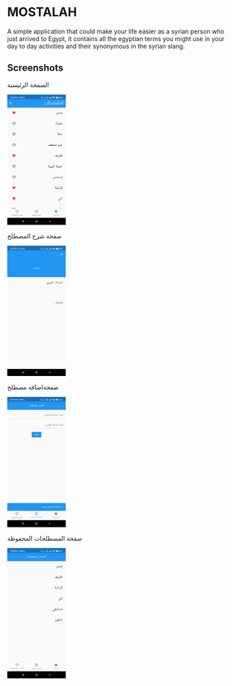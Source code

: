 # MOSTALAH

A simple application that could make your life easier as a syrian person who just arrived to Egypt, it contains all the egyptian terms you might use in your day to day activities and their synonymous in the syrian slang.

## Screenshots

<p>الصفحة الرئيسية</p>
<img src="images/img1.jpg" height="300">

<p>صفحة شرح المصطلح</p>
<img src="images/img2.jpg" height="300">

<p>صفحةاضافة مصطلح</p>
<img src="images/img3.jpg" height="300">

<p>صفحة المصطلحات المحفوظة</p>
<img src="images/img4.jpg" height="300">

